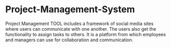# Project-Management-System
Project Management TOOL includes a framework of social media sites where users can communicate with one another. The users also get the functionality to assign tasks to others. It is a platform from which employees and managers can use for collaboration and communication.
